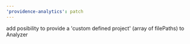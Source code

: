 ```yaml
---
'providence-analytics': patch
---
```


add posibility to provide a 'custom defined project' (array of filePaths) to Analyzer
